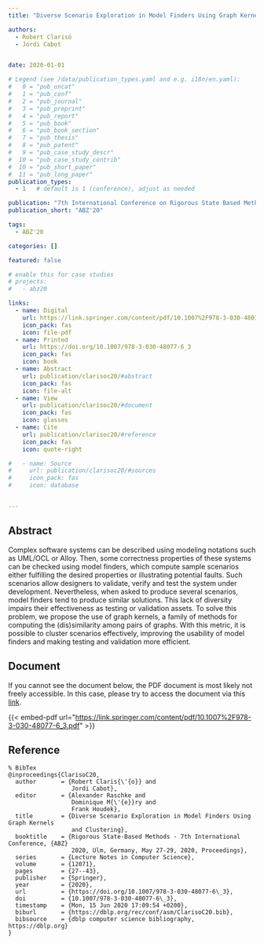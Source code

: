 ```yaml
---
title: "Diverse Scenario Exploration in Model Finders Using Graph Kernels and Clustering"

authors:
  - Robert Clarisó
  - Jordi Cabot


date: 2020-01-01

# Legend (see /data/publication_types.yaml and e.g. i18n/en.yaml): 
#   0 = "pub_uncat"
#   1 = "pub_conf"
#   2 = "pub_journal"
#   3 = "pub_preprint"
#   4 = "pub_report"
#   5 = "pub_book"
#   6 = "pub_book_section"
#   7 = "pub_thesis"
#   8 = "pub_patent"
#   9 = "pub_case_study_descr"
#  10 = "pub_case_study_contrib"
#  10 = "pub_short_paper"
#  11 = "pub_long_paper"
publication_types:
  - 1   # default is 1 (conference), adjust as needed

publication: "7th International Conference on Rigorous State Based Methods (ABZ'20)"
publication_short: "ABZ'20"

tags:
  - ABZ'20

categories: []

featured: false

# enable this for case studies
# projects:
#   - abz20

links:
  - name: Digital
    url: https://link.springer.com/content/pdf/10.1007%2F978-3-030-48077-6_3.pdf
    icon_pack: fas
    icon: file-pdf
  - name: Printed
    url: https://doi.org/10.1007/978-3-030-48077-6_3
    icon_pack: fas
    icon: book
  - name: Abstract
    url: publication/clarisoc20/#abstract
    icon_pack: fas
    icon: file-alt
  - name: View
    url: publication/clarisoc20/#document
    icon_pack: fas
    icon: glasses
  - name: Cite
    url: publication/clarisoc20/#reference
    icon_pack: fas
    icon: quote-right

#   - name: Source
#     url: publication/clarisoc20/#sources
#     icon_pack: fas
#     icon: database


---
```


## Abstract

Complex software systems can be described using modeling notations such as UML/OCL or Alloy. Then, some correctness properties of these systems can be checked using model finders, which compute sample scenarios either fulfilling the desired properties or illustrating potential faults. Such scenarios allow designers to validate, verify and test the system under development. Nevertheless, when asked to produce several scenarios, model finders tend to produce similar solutions. This lack of diversity impairs their effectiveness as testing or validation assets. To solve this problem, we propose the use of graph kernels, a family of methods for computing the (dis)similarity among pairs of graphs. With this metric, it is possible to cluster scenarios effectively, improving the usability of model finders and making testing and validation more efficient.

## Document

If you cannot see the document below, the PDF document is most likely not freely accessible. In this case, please try to access the document via this <a href="https://link.springer.com/content/pdf/10.1007%2F978-3-030-48077-6_3.pdf">link</a>.

{{< embed-pdf url="https://link.springer.com/content/pdf/10.1007%2F978-3-030-48077-6_3.pdf" >}}

## Reference

```
% BibTex
@inproceedings{ClarisoC20,
  author       = {Robert Claris{\'{o}} and
                  Jordi Cabot},
  editor       = {Alexander Raschke and
                  Dominique M{\'{e}}ry and
                  Frank Houdek},
  title        = {Diverse Scenario Exploration in Model Finders Using Graph Kernels
                  and Clustering},
  booktitle    = {Rigorous State-Based Methods - 7th International Conference, {ABZ}
                  2020, Ulm, Germany, May 27-29, 2020, Proceedings},
  series       = {Lecture Notes in Computer Science},
  volume       = {12071},
  pages        = {27--43},
  publisher    = {Springer},
  year         = {2020},
  url          = {https://doi.org/10.1007/978-3-030-48077-6\_3},
  doi          = {10.1007/978-3-030-48077-6\_3},
  timestamp    = {Mon, 15 Jun 2020 17:09:54 +0200},
  biburl       = {https://dblp.org/rec/conf/asm/ClarisoC20.bib},
  bibsource    = {dblp computer science bibliography, https://dblp.org}
}


```

<!-- # add information for case study papers (if available)
## Sources

- **Used formal method:**
  [ASM](/method/asm)
- **Resources and tools:**
  Asmeta

For more information, please contact the <a href ="mailto:silvia.bonfanti@unibg.it;arcaini@nii.ac.jp;angelo.gargantini@unibg.it;scandurra@unibg.it;elvinia.riccobene@unimi.it">authors</a>-->

